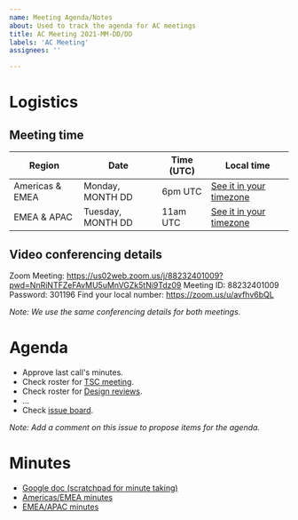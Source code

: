 ```yaml
---
name: Meeting Agenda/Notes
about: Used to track the agenda for AC meetings
title: AC Meeting 2021-MM-DD/DD
labels: 'AC Meeting'
assignees: ''

---
```


# Logistics

## Meeting time

Region | Date | Time (UTC) | Local time
-|-|-|-
Americas & EMEA | Monday, MONTH DD | 6pm UTC | [See it in your timezone](https://www.timeanddate.com/worldclock/fixedtime.html?msg=AMP+AC+Americas%2FEMEA&iso=2021MMDDT18&ah=1)
EMEA & APAC | Tuesday, MONTH DD | 11am UTC | [See it in your timezone](https://www.timeanddate.com/worldclock/fixedtime.html?msg=AMP+AC+EMEA%2FAPAC&iso=2021MMDDT11&ah=1)

## Video conferencing details

Zoom Meeting: https://us02web.zoom.us/j/88232401009?pwd=NnRiNTFZeFAvMU5uMnVGZk5tNi9Tdz09
Meeting ID: 88232401009
Password: 301196
Find your local number: https://zoom.us/u/avfhv6bQL

_Note: We use the same conferencing details for both meetings._

# Agenda

* Approve last call's minutes.
* Check roster for [TSC meeting](https://github.com/ampproject/meta-tsc/labels/TSC%20Meeting).
* Check roster for [Design reviews](https://github.com/ampproject/amphtml/labels/Type%3A%20Design%20Review).
* ...
* Check [issue board](https://github.com/ampproject/meta-ac/projects/2).

*Note: Add a comment on this issue to propose items for the agenda.*

# Minutes

* [Google doc (scratchpad for minute taking)](https://docs.google.com/document/d/1xCL3XpBuMVUhWfLZKOVg8K0Wtlq8P3VYwSGTpNQOQeY/edit)
* [Americas/EMEA minutes](https://github.com/ampproject/meta-ac/blob/master/meetings/2021-MM-DD.md)
* [EMEA/APAC minutes](https://github.com/ampproject/meta-ac/blob/master/meetings/2021-MM-DD.md)
